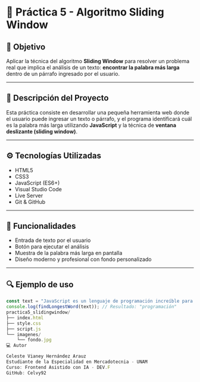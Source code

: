 # 🧠 Práctica 5 - Algoritmo Sliding Window

## 🎯 Objetivo

Aplicar la técnica del algoritmo **Sliding Window** para resolver un problema real que implica el análisis de un texto: **encontrar la palabra más larga** dentro de un párrafo ingresado por el usuario.

---

## 📝 Descripción del Proyecto

Esta práctica consiste en desarrollar una pequeña herramienta web donde el usuario puede ingresar un texto o párrafo, y el programa identificará cuál es la palabra más larga utilizando **JavaScript** y la técnica de **ventana deslizante (sliding window)**.

---

## ⚙️ Tecnologías Utilizadas

- HTML5
- CSS3
- JavaScript (ES6+)
- Visual Studio Code
- Live Server
- Git & GitHub

---

## 📌 Funcionalidades

- Entrada de texto por el usuario
- Botón para ejecutar el análisis
- Muestra de la palabra más larga en pantalla
- Diseño moderno y profesional con fondo personalizado

---

## 🔍 Ejemplo de uso

```javascript
const text = "JavaScript es un lenguaje de programación increíble para aprender.";
console.log(findLongestWord(text)); // Resultado: "programación"
practica5_slidingwindow/
├── index.html
├── style.css
├── script.js
└── imagenes/
    └── fondo.jpg
💻 Autor

Celeste Vianey Hernández Arauz
Estudiante de la Especialidad en Mercadotecnia - UNAM
Curso: Frontend Asistido con IA - DEV.F
GitHub: Celvy92
